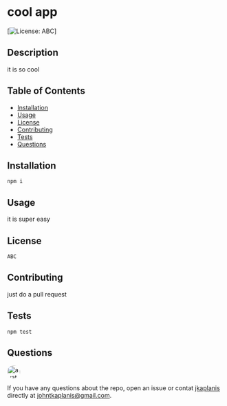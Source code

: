 # cool app

[![License: ABC](https://img.shields.io/badge/License-ABC-blue.svg)]

## Description

it is so cool

## Table of Contents

- [Installation](#installation)
- [Usage](#usage)
- [License](#license)
- [Contributing](#contributing)
- [Tests](#tests)
- [Questions](#questions)

## Installation

```
npm i
```

## Usage

it is super easy

## License

```
ABC
```

## Contributing

just do a pull request

## Tests

```
npm test
```

## Questions

<img src="https://avatars0.githubusercontent.com/u/60801135?v=4" alt="avatar" style="border-radius: 16px" width="30"/>

If you have any questions about the repo, open an issue or contat [jkaplanis](https://github.com/jkaplanis) directly at [johntkaplanis@gmail.com](mailto:johntkaplanis@gmail.com).

